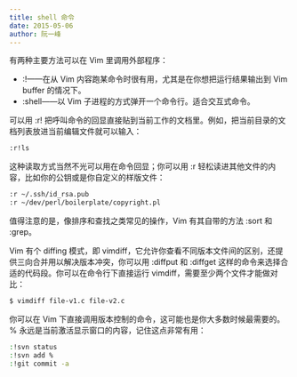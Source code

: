 ```yaml
---
title: shell 命令
date: 2015-05-06
author: 阮一峰
---
```


有两种主要方法可以在 Vim 里调用外部程序：

- :!<command>——在从 Vim 内容跑某命令时很有用，尤其是在你想把运行结果输出到 Vim buffer 的情况下。
- :shell——以 Vim 子进程的方式弹开一个命令行。适合交互式命令。

可以用 :r! 把呼叫命令的回显直接贴到当前工作的文档里。例如，把当前目录的文档列表放进当前编辑文件就可以输入：

```bash
:r!ls
```

这种读取方式当然不光可以用在命令回显；你可以用 :r 轻松读进其他文件的内容，比如你的公钥或是你自定义的样版文件：

```bash
:r ~/.ssh/id_rsa.pub
:r ~/dev/perl/boilerplate/copyright.pl
```

值得注意的是，像排序和查找之类常见的操作，Vim 有其自带的方法 :sort 和 :grep。

Vim 有个 diffing 模式，即 vimdiff，它允许你查看不同版本文件间的区别，还提供三向合并用以解决版本冲突，你可以用 :diffput 和 :diffget 这样的命令来选择合适的代码段。你可以在命令行下直接运行 vimdiff，需要至少两个文件才能做对比：

```bash
$ vimdiff file-v1.c file-v2.c
```

你可以在 Vim 下直接调用版本控制的命令，这可能也是你大多数时候最需要的。% 永远是当前激活显示窗口的内容，记住这点非常有用：

```bash
:!svn status
:!svn add %
:!git commit -a
```
